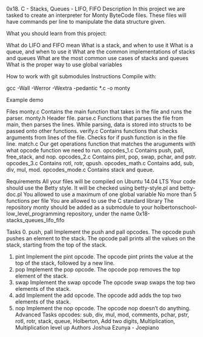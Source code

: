0x18. C - Stacks, Queues - LIFO, FIFO
Description
In this project we are tasked to create an interpreter for Monty ByteCode files. These files will have commands per line to manipulate the data structure given.

What you should learn from this project:

What do LIFO and FIFO mean
What is a stack, and when to use it
What is a queue, and when to use it
What are the common implementations of stacks and queues
What are the most common use cases of stacks and queues
What is the proper way to use global variables

How to work with git submodules
Instructions
Compile with:

gcc -Wall -Werror -Wextra -pedantic *.c -o monty

Example
demo

Files
monty.c
Contains the main function that takes in the file and runs the parser.
monty.h
Header file.
parse.c
Functions that parses the file from main, then parses the lines. While parsing, data is stored into structs to be passed onto other functions.
verify.c
Contains functions that checks arguments from lines of the file. Checks for if push function is in the file line.
match.c
Our get operations function that matches the aruguments with what opcode function we need to run.
opcodes_1.c
Contains push, pall, free_stack, and nop.
opcodes_2.c
Contains pint, pop, swap, pchar, and pstr.
opcodes_3.c
Contains rotl, rotr, qpush.
opcodes_math.c
Contains add, sub, div, mul, mod.
opcodes_mode.c
Contains stack and queue.

Requirements
All your files will be compiled on Ubuntu 14.04 LTS
Your code should use the Betty style. It will be checked using betty-style.pl and betty-doc.pl
You allowed to use a maximum of one global variable
No more than 5 functions per file
You are allowed to use the C standard library
The repository monty should be added as a submodule to your holbertonschool-low_level_programming repository, under the name 0x18-stacks_queues_lifo_fifo

Tasks
0. push, pall
Implement the push and pall opcodes.
The opcode push pushes an element to the stack.
The opcode pall prints all the values on the stack, starting from the top of the stack.
1. pint
Implement the pint opcode.
The opcode pint prints the value at the top of the stack, followed by a new line.
2. pop
Implement the pop opcode.
The opcode pop removes the top element of the stack.
3. swap
Implement the swap opcode
The opcode swap swaps the top two elements of the stack.
4. add
Implement the add opcode.
The opcode add adds the top two elements of the stack.
5. nop
Implement the nop opcode.
The opcode nop doesn’t do anything.
Advanced Tasks
opcodes: sub, div, mul, mod, comments, pchar, pstr, rotl, rotr, stack, queue, Holberton, Add two digits, Multiplication, Multiplication level up
Authors
Joshua Ezunya - Joepiano

